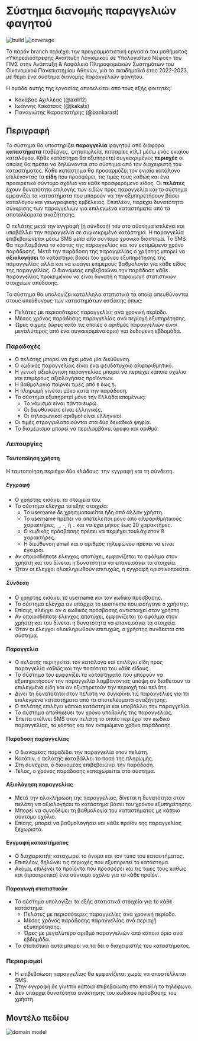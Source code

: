 # Σύστημα διανομής παραγγελιών φαγητού

![build](https://github.com/softeng-aueb/team6-ft-2022-23/actions/workflows/build.yml/badge.svg?branch=main) ![coverage](.github/badges/coverage.svg)

Το παρόν branch περιέχει την προγραμματιστική εργασία του μαθήματος
«Υπηρεσιοστρεφής Ανάπτυξη Λογισμικού σε Υπολογιστικό Νέφος» του ΠΜΣ στην Ανάπτυξη & Ασφάλεια
Πληροφοριακών Συστημάτων του Οικονομικού Πανεπιστημίου Αθηνών, για το
ακαδημαϊκό έτος 2022-2023, με θέμα ένα σύστημα διανομής παραγγελιών φαγητού.

Η ομάδα αυτής της εργασίας αποτελείται από τους εξής φοιτητές:
- Κακάβας Αχιλλέας (@axill12)
- Ιωάννης Κακάτσος (@jkakats)
- Παναγιώτης Καραστατήρης (@pankarast)


## Περιγραφή

Το σύστημα θα υποστηρίζει **παραγγελία** φαγητού από διάφορα **καταστήματα**
(ταβέρνες, ψητοπωλεία, πιτσαρίες κτλ.) μέσω ενός ενιαίου καταλόγου.
Κάθε κατάστημα θα εξυπηρετεί συγκεκριμένες **περιοχές** οι οποίες θα
πρέπει να δηλώνονται στο σύστημα από τον διαχειριστή του καταστήματος.
Κάθε κατάστημα θα προσαρμόζει τον ενιαίο κατάλογο επιλέγοντας τα **είδη**
που προσφέρει, τις τιμές τους καθώς και ένα προαιρετικό σύντομο σχόλιο
για κάθε προσφερόμενο είδος. Οι **πελάτες** έχουν δυνατότητα επιλογής
των ειδών προς παραγγελία και το σύστημα εμφανίζει τα καταστήματα που
μπορούν να την εξυπηρετήσουν βάσει καταλόγου και γεωγραφικής εμβέλειας.
Επιπλέον, παρέχει δυνατότητα σύγκρισης των παραγγελιών για
επιλεγμένα καταστήματα από τα αποτελέσματα αναζήτησης.

Ο πελάτης μετά την εγγραφή (ή σύνδεσή) του στο σύστημα επιλέγει και
υποβάλλει την παραγγελία σε συγκεκριμένο κατάστημα. Η παραγγελία
επιβεβαιώνεται μέσω SMS μετά από σύντομο χρονικό διάστημα. Το SMS
θα περιλαμβάνει το κόστος της παραγγελίας και τον εκτιμώμενο χρόνο
παράδοσης. Μετά την παράδοση της παραγγελίας ο χρήστης μπορεί να
**αξιολογήσει** το κατάστημα βάσει του χρόνου εξυπηρέτησης της παραγγελίας
αλλά και να εισάγει επιμέρους βαθμολογία για κάθε είδος της παραγγελίας.
Ο διανομέας επιβεβαιώνει την παράδοση κάθε παραγγελίας προκειμένου
να είναι δυνατή η παραγωγή στατιστικών στοιχείων απόδοσης.

Το σύστημα θα υπολογίζει κατάλληλα στατιστικά τα οποία
απευθύνονται στους υπεύθυνους των καταστημάτων εστίασης όπως:
* Πελάτες με περισσότερες παραγγελίες ανά χρονική περίοδο.
* Μέσος χρόνος παράδοσης παραγγελίας ανά περιοχή εξυπηρέτησης.
* Ώρες αιχμής (ώρες κατά τις οποίες ο αριθμός παραγγελιών είναι
  μεγαλύτερος από ένα συγκεκριμένο όριο) για δεδομένη εβδομάδα.

### Παραδοχές

* Ο πελάτης μπορεί να έχει μόνο μία διεύθυνση.
* Ο κωδικός παραγγελίας είναι ένα ψευδοτυχαίο αλφαριθμητικό.
* Η γενική αξιολόγηση παραγγελίας μπορεί να περιέχει
  κάποιο σχόλιο και επιμέρους αξιολογήσεις προϊόντων.
* Η βαθμολογία παίρνει τιμές από `0` έως `5`.
* Η πληρωμή γίνεται μόνο κατά την παράδοση.
* Το σύστημα εξυπηρετεί μόνο την Ελλάδα επομένως:
  - Το νόμισμα είναι πάντα ευρώ.
  - Οι διευθύνσεις είναι ελληνικές.
  - Οι τηλεφωνικοί αριθμοί είναι ελληνικοί.
* Οι τιμές στρογγυλοποιούνται στα δύο δεκαδικά ψηφία.
* Το διαμέρισμα μπορεί να περιλαμβάνει όροφο και αριθμό.

### Λειτουργίες

#### Ταυτοποίηση χρήστη

Η ταυτοποίηση περιέχει δύο κλάδους: την εγγραφή και τη σύνδεση.

##### Εγγραφή

* Ο χρήστης εισάγει τα στοιχεία του.
* Το σύστημα ελέγχει τα εξής στοιχεία:
  - Το username δε χρησιμοποιείται ήδη από άλλον χρήστη.
  - Το username πρέπει να αποτελείται μόνο από αλφαριθμητικούς
    χαρακτήρες, `_`, `-`, ή `.` και να έχει μήκος έως 20 χαρακτήρες.
  - O κωδικός πρόσβασης πρέπει να περιέχει τουλάχιστον 8 χαρακτήρες.
  - Η διεύθυνση email και ο αριθμός τηλεφώνου πρέπει να είναι έγκυροι.
* Αν οποιοσδήποτε έλεγχος αποτύχει, εμφανίζεται το σφάλμα στον
  χρήστη και του δίνεται η δυνατότητα να επανεισάγει τα στοιχεία.
* Όταν οι έλεγχοι ολοκληρωθούν επιτυχώς, η εγγραφή οριστικοποιείται.

##### Σύνδεση

* Ο χρήστης εισάγει το username και τον κωδικό πρόσβασης.
* Το σύστημα ελέγχει αν υπάρχει το username που εισήγαγε ο χρήστης.
* Επίσης, ελέγχει αν ο κωδικός πρόσβασης αντιστοιχεί στον χρήστη.
* Αν οποιοσδήποτε έλεγχος αποτύχει, εμφανίζεται το σφάλμα στον
  χρήστη και του δίνεται η δυνατότητα να επανεισάγει τα στοιχεία.
* Όταν οι έλεγχοι ολοκληρωθούν επιτυχώς, ο χρήστης συνδέεται στο σύστημα.

#### Παραγγελία

* Ο πελάτης περιηγείται τον κατάλογο και επιλέγει είδη
  προς παραγγελία καθώς και την ποσότητα του κάθε είδους.
* Το σύστημα του εμφανίζει τα καταστήματα που μπορούν να
  εξυπηρετήσουν την παραγγελία λαμβάνοντας υπόψη αν διαθέτουν
  τα επιλεγμένα είδη και αν εξυπηρετούν την περιοχή του πελάτη.
* Δίνει τη δυνατότητα στον πελάτη να συγκρίνει τις παραγγελίες
  για τα επιλεγμένα καταστήματα από τα αποτελέσματα αναζήτησης.
* Ο πελάτης επιλέγει κάποιο κατάστημα και υποβάλλει την παραγγελία.
* Το σύστημα αποθηκεύει τον χρόνο υποβολής της παραγγελίας.
* Έπειτα στέλνει SMS στον πελάτη το οποίο περιέχει τον κωδικό
  παραγγελίας, το κόστος και τον εκτιμώμενο χρόνο παράδοσης.

#### Παράδοση παραγγελίας

* Ο διανομέας παραδίδει την παραγγελία στον πελάτη.
* Κατόπιν, ο πελάτης καταβάλλει το ποσό της πληρωμής.
* Στη συνέχεια, ο διανομέας επιβεβαιώνει την παράδοση.
* Τέλος, ο χρόνος παράδοσης καταχωρείται στο σύστημα.

#### Αξιολόγηση παραγγελίας

* Μετά την ολοκλήρωση της παραγγελίας, δίνεται η δυνατότητα στον
  πελάτη να αξιολογήσει το κατάστημα βάσει του χρόνου εξυπηρέτησης.
* Μπορεί να συνοδέψει τη βαθμολογία του καταστήματος με κάποιο σύντομο σχόλιο.
* Επίσης, μπορεί να βαθμολογήσει και κάθε προϊόν της παραγγελίας ξεχωριστά.

#### Εγγραφή καταστήματος

* Ο διαχειριστής καταχωρεί το όνομα και τον τύπο του καταστήματος.
* Επιπλέον, δηλώνει τις περιοχές που εξυπηρετεί το κατάστημα.
* Ακόμα, επιλέγει τα προϊόντα που προσφέρει και τις τιμές τους
  καθώς και (προαιρετικά) ένα σύντομο σχόλιο για το κάθε προϊόν.

#### Παραγωγή στατιστικών

* Το σύστημα υπολογίζει τα εξής στατιστικά στοιχεία για το κάθε κατάστημα:
  - Πελάτες με περισσότερες παραγγελίες ανά χρονική περίοδο.
  - Μέσος χρόνος παράδοσης παραγγελίας ανά περιοχή εξυπηρέτησης.
  - Ώρες με μεγαλύτερο αριθμό παραγγελιών από κάποιο όριο ανά εβδομάδα.
* Τα στατιστικά αυτά μπορεί να τα δει ο διαχειριστής του καταστήματος.

### Περιορισμοί

* H επιβεβαίωση παραγγελίας θα εμφανίζεται χωρίς να αποστέλλεται SMS.
* Στην εγγραφή δε γίνεται κάποια επιβεβαίωση στο email ή το τηλέφωνο.
* Δεν υπάρχει δυνατότητα ανάκτησης του κωδικού πρόσβασης του χρήστη.

## Μοντέλο πεδίου

![domain model](docs/uml/domain-model.svg)
